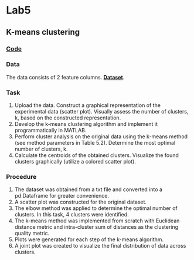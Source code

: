 # Lab5
## K-means clustering

### [**Code**](/Lab5/Lab5.ipynb)

### Data
The data consists of 2 feature columns. [**Dataset**](/Lab5/data3.txt).


### Task
1. Upload the data. Construct a graphical representation of the experimental data (scatter plot). Visually assess the number of clusters, k, based on the constructed representation.
2. Develop the k-means clustering algorithm and implement it programmatically in MATLAB.
3. Perform cluster analysis on the original data using the k-means method (see method parameters in Table 5.2). Determine the most optimal number of clusters, k.
5. Calculate the centroids of the obtained clusters. Visualize the found clusters graphically (utilize a colored scatter plot).


### Procedure
1. The dataset was obtained from a txt file and converted into a pd.Dataframe for greater convenience.
2. A scatter plot was constructed for the original dataset.
3. The elbow method was applied to determine the optimal number of clusters. In this task, 4 clusters were identified.
4. The k-means method was implemented from scratch with Euclidean distance metric and intra-cluster sum of distances as the clustering quality metric.
5. Plots were generated for each step of the k-means algorithm.
6. A joint plot was created to visualize the final distribution of data across clusters.